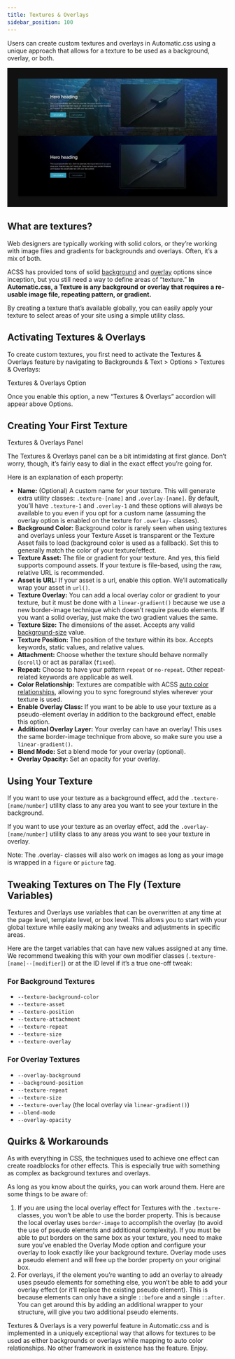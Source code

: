 ```yaml
---
title: Textures & Overlays
sidebar_position: 100
---
```


Users can create custom textures and overlays in Automatic.css using a unique approach that allows for a texture to be used as a background, overlay, or both.

![Textures & Overlays Example](img/textures-overlays.webp)

## What are textures?

Web designers are typically working with solid colors, or they’re working with image files and gradients for backgrounds and overlays. Often, it’s a mix of both.

ACSS has provided tons of solid [background](../backgrounds/background-color-classes.md) and [overlay](../overlays/overlay-classes.md) options since inception, but you still need a way to define areas of “texture.” **In Automatic.css, a Texture is any background or overlay that requires a re-usable image file, repeating pattern, or gradient.**

By creating a texture that’s available globally, you can easily apply your texture to select areas of your site using a simple utility class.

## Activating Textures & Overlays

To create custom textures, you first need to activate the Textures & Overlays feature by navigating to Backgrounds & Text > Options > Textures & Overlays:

Textures & Overlays Option

Once you enable this option, a new “Textures & Overlays” accordion will appear above Options.

## Creating Your First Texture

Textures & Overlays Panel

The Textures & Overlays panel can be a bit intimidating at first glance. Don’t worry, though, it’s fairly easy to dial in the exact effect you’re going for.

Here is an explanation of each property:

- **Name:** (Optional) A custom name for your texture. This will generate extra utility classes: `.texture-[name]` and `.overlay-[name]`. By default, you’ll have `.texture-1` and `.overlay-1` and these options will always be available to you even if you opt for a custom name (assuming the overlay option is enabled on the texture for `.overlay-` classes).
- **Background Color:** Background color is rarely seen when using textures and overlays unless your Texture Asset is transparent or the Texture Asset fails to load (background color is used as a fallback). Set this to generally match the color of your texture/effect.
- **Texture Asset:** The file or gradient for your texture. And yes, this field supports compound assets. If your texture is file-based, using the raw, relative URL is recommended.
- **Asset is URL:** If your asset is a url, enable this option. We’ll automatically wrap your asset in `url()`.
- **Texture Overlay:** You can add a local overlay color or gradient to your texture, but it must be done with a `linear-gradient()` because we use a new border-image technique which doesn’t require pseudo elements. If you want a solid overlay, just make the two gradient values the same.
- **Texture Size:** The dimensions of the asset. Accepts any valid [background-size](https://developer.mozilla.org/en-US/docs/Web/CSS/background-size) value.
- **Texture Position:** The position of the texture within its box. Accepts keywords, static values, and relative values.
- **Attachment:** Choose whether the texture should behave normally (`scroll`) or act as parallax (`fixed`).
- **Repeat:** Choose to have your pattern `repeat` or `no-repeat`. Other repeat-related keywords are applicable as well.
- **Color Relationship:** Textures are compatible with ACSS [auto color relationships](../colors/automatic-color-relationships.md), allowing you to sync foreground styles wherever your texture is used.
- **Enable Overlay Class:** If you want to be able to use your texture as a pseudo-element overlay in addition to the background effect, enable this option.
- **Additional Overlay Layer:** Your overlay can have an overlay! This uses the same border-image technique from above, so make sure you use a `linear-gradient()`.
- **Blend Mode:** Set a blend mode for your overlay (optional).
- **Overlay Opacity:** Set an opacity for your overlay.

## Using Your Texture

If you want to use your texture as a background effect, add the `.texture-[name/number]` utility class to any area you want to see your texture in the background.

If you want to use your texture as an overlay effect, add the `.overlay-[name/number]` utility class to any areas you want to see your texture in overlay.

Note: The .overlay- classes will also work on images as long as your image is wrapped in a `figure` or `picture` tag.

## Tweaking Textures on The Fly (Texture Variables)

Textures and Overlays use variables that can be overwritten at any time at the page level, template level, or box level. This allows you to start with your global texture while easily making any tweaks and adjustments in specific areas.

Here are the target variables that can have new values assigned at any time. We recommend tweaking this with your own modifier classes (`.texture-[name]--[modifier]`) or at the ID level if it’s a true one-off tweak:

### For Background Textures

- `--texture-background-color`
- `--texture-asset`
- `--texture-position`
- `--texture-attachment`
- `--texture-repeat`
- `--texture-size`
- `--texture-overlay`

### For Overlay Textures

- `--overlay-background`
- `--background-position`
- `--texture-repeat`
- `--texture-size`
- `--texture-overlay` (the local overlay via `linear-gradient()`)
- `--blend-mode`
- `--overlay-opacity`

## Quirks & Workarounds

As with everything in CSS, the techniques used to achieve one effect can create roadblocks for other effects. This is especially true with something as complex as background textures and overlays.

As long as you know about the quirks, you can work around them. Here are some things to be aware of:

1.  If you are using the local overlay effect for Textures with the `.texture-` classes, you won’t be able to use the border property. This is because the local overlay uses `border-image` to accomplish the overlay (to avoid the use of pseudo elements and additional complexity). If you must be able to put borders on the same box as your texture, you need to make sure you’ve enabled the Overlay Mode option and configure your overlay to look exactly like your background texture. Overlay mode uses a pseudo element and will free up the border property on your original box.
2.  For overlays, if the element you’re wanting to add an overlay to already uses pseudo elements for something else, you won’t be able to add your overlay effect (or it’ll replace the existing pseudo element). This is because elements can only have a single `::before` and a single `::after`. You can get around this by adding an additional wrapper to your structure, will give you two additional pseudo elements.

Textures & Overlays is a very powerful feature in Automatic.css and is implemented in a uniquely exceptional way that allows for textures to be used as either backgrounds or overlays while mapping to auto color relationships. No other framework in existence has the feature. Enjoy.
